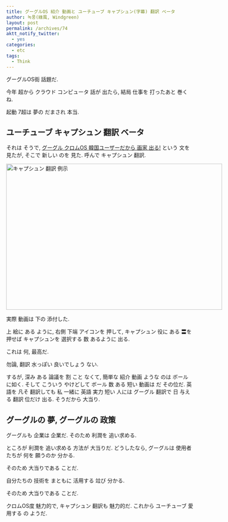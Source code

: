 ```yaml
---
title: グーグルOS 紹介 動画と ユーチューブ キャプシュン(字幕) 翻訳 ベータ
author: 녹풍(綠風, Windgreen)
layout: post
permalink: /archives/74
aktt_notify_twitter:
  - yes
categories:
  - etc
tags:
  - Think
---
```

グーグルOS街 話題だ.

今年 超から クラウド コンピュータ 話が 出たら, 結局 仕事を 打ったあと 巻くね.

起動 7超は 夢の だまされ 本当.

## ユーチューブ キャプシュン 翻訳 ベータ

それは そうで, <a href="http://neoskin.tistory.com/1315" target="_blank">グーグル クロムOS 韓国ユーザーだから 画家 出る!</a> という 文を 見たが, そこで 新しい のを 見た. 呼んで キャプシュン 翻訳.

<div style="width: 590px" class="wp-caption aligncenter">
  <img src="http://dl.dropboxusercontent.com/u/15546257/blog/mytory/old-images/1/cfile7.uf.187EAC584D4BC87018BCC9.png" alt="キャプシュン 翻訳 例示" height="393" width="580" /><p class="wp-caption-text">
    実際 動画は 下の 添付した.
  </p>
</div>

上 絵に ある ように, 右側 下端 アイコンを 押して, キャプシュン 役に ある 〓を 押せば キャプシュンを 選択する 数 あるように 出る.

これは 何, 最高だ.

勿論, 翻訳 水っぽい 良いでしょう ない.

するが, 深み ある 論議を 割 こと なくて, 簡単な 紹介 動画 ような のは ボール に如く. そして こういう やけどして ボール 数 ある 短い 動画は だ その位だ. 英語を 凡そ 翻訳しても 私 一緒に 英語 実力 短い 人には グーグル 翻訳で 日 与える 翻訳 位だけ 出る. そうだから 大当り.

## グーグルの 夢, グーグルの 政策

グーグルも 企業は 企業だ. そのため 利潤を 追い求める.

ところが 利潤を 追い求める 方法が 大当りだ. どうしたなら, グーグルは 使用者たちが 何を 願うのか 分かる.

そのため 大当りである ことだ.

自分たちの 技術を まともに 活用する 竝び 分かる.

そのため 大当りである ことだ.

クロムOS度 魅力的で, キャプシュン 翻訳も 魅力的だ. これから ユーチューブ 愛用する の ようだ.

<div class="video-container">
  <div class="video-container__inner">
  </div>
</div>
